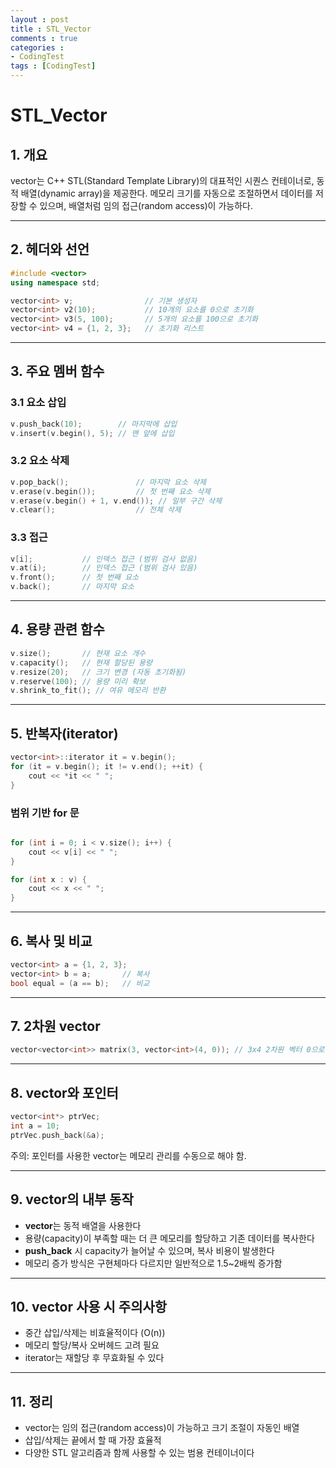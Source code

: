 ```yaml
---
layout : post
title : STL_Vector
comments : true
categories : 
- CodingTest
tags : [CodingTest]
---
```


# STL_Vector 

## 1. 개요
vector는 C++ STL(Standard Template Library)의 대표적인 시퀀스 컨테이너로, 동적 배열(dynamic array)을 제공한다. 메모리 크기를 자동으로 조절하면서 데이터를 저장할 수 있으며, 배열처럼 임의 접근(random access)이 가능하다.

---

## 2. 헤더와 선언

```cpp
#include <vector>
using namespace std;

vector<int> v;                // 기본 생성자
vector<int> v2(10);           // 10개의 요소를 0으로 초기화
vector<int> v3(5, 100);       // 5개의 요소를 100으로 초기화
vector<int> v4 = {1, 2, 3};   // 초기화 리스트
```

---

## 3. 주요 멤버 함수

### 3.1 요소 삽입

```cpp
v.push_back(10);        // 마지막에 삽입
v.insert(v.begin(), 5); // 맨 앞에 삽입
```

### 3.2 요소 삭제

```cpp
v.pop_back();               // 마지막 요소 삭제
v.erase(v.begin());         // 첫 번째 요소 삭제
v.erase(v.begin() + 1, v.end()); // 일부 구간 삭제
v.clear();                  // 전체 삭제
```

### 3.3 접근

```cpp
v[i];           // 인덱스 접근 (범위 검사 없음)
v.at(i);        // 인덱스 접근 (범위 검사 있음)
v.front();      // 첫 번째 요소
v.back();       // 마지막 요소
```

---

## 4. 용량 관련 함수

```cpp
v.size();       // 현재 요소 개수
v.capacity();   // 현재 할당된 용량
v.resize(20);   // 크기 변경 (자동 초기화됨)
v.reserve(100); // 용량 미리 확보
v.shrink_to_fit(); // 여유 메모리 반환
```

---

## 5. 반복자(iterator)

```cpp
vector<int>::iterator it = v.begin();
for (it = v.begin(); it != v.end(); ++it) {
    cout << *it << " ";
}
```

### 범위 기반 for 문

```cpp

for (int i = 0; i < v.size(); i++) {
    cout << v[i] << " ";
}

for (int x : v) {
    cout << x << " ";
}
```

---

## 6. 복사 및 비교

```cpp
vector<int> a = {1, 2, 3};
vector<int> b = a;       // 복사
bool equal = (a == b);   // 비교
```

---

## 7. 2차원 vector

```cpp
vector<vector<int>> matrix(3, vector<int>(4, 0)); // 3x4 2차원 벡터 0으로 초기화
```

---

## 8. vector와 포인터

```cpp
vector<int*> ptrVec;
int a = 10;
ptrVec.push_back(&a);
```

주의: 포인터를 사용한 vector는 메모리 관리를 수동으로 해야 함.

---

## 9. vector의 내부 동작

- **vector**는 동적 배열을 사용한다
- 용량(capacity)이 부족할 때는 더 큰 메모리를 할당하고 기존 데이터를 복사한다
- **push_back** 시 capacity가 늘어날 수 있으며, 복사 비용이 발생한다
- 메모리 증가 방식은 구현체마다 다르지만 일반적으로 1.5~2배씩 증가함

---

## 10. vector 사용 시 주의사항

- 중간 삽입/삭제는 비효율적이다 (O(n))
- 메모리 할당/복사 오버헤드 고려 필요
- iterator는 재할당 후 무효화될 수 있다

---

## 11. 정리

- vector는 임의 접근(random access)이 가능하고 크기 조절이 자동인 배열
- 삽입/삭제는 끝에서 할 때 가장 효율적
- 다양한 STL 알고리즘과 함께 사용할 수 있는 범용 컨테이너이다

